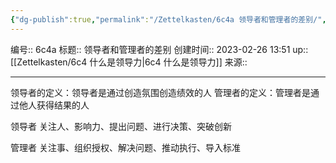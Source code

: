 ```yaml
---
{"dg-publish":true,"permalink":"/Zettelkasten/6c4a 领导者和管理者的差别/","dgPassFrontmatter":true}
---
```


编号:: 6c4a
标题:: 领导者和管理者的差别
创建时间:: 2023-02-26 13:51
up:: [[Zettelkasten/6c4 什么是领导力\|6c4 什么是领导力]]
来源:: 

---
领导者的定义：领导者是通过创造氛围创造绩效的人
管理者的定义：管理者是通过他人获得结果的人

领导者
关注人、影响力、提出问题、进行决策、突破创新

管理者
关注事、组织授权、解决问题、推动执行、导入标准